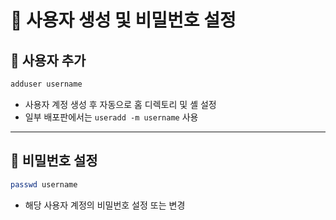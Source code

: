 # 👥 사용자 생성 및 비밀번호 설정

## 📌 사용자 추가

```bash
adduser username
```

- 사용자 계정 생성 후 자동으로 홈 디렉토리 및 셸 설정
- 일부 배포판에서는 `useradd -m username` 사용

---

## 📌 비밀번호 설정

```bash
passwd username
```

- 해당 사용자 계정의 비밀번호 설정 또는 변경